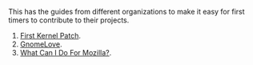 This has the guides from different organizations to make it easy for first timers
to contribute to their projects.

1. [First Kernel Patch](https://kernelnewbies.org/FirstKernelPatch).
2. [GnomeLove](https://wiki.gnome.org/action/show/Newcomers?action=show&redirect=GnomeLove).
3. [What Can I Do For Mozilla?](http://www.whatcanidoformozilla.org/#!/progornoprog/support).
